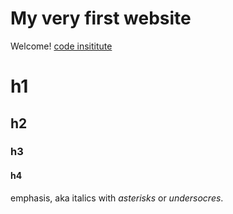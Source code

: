 # My very first website

Welcome! [ code insititute](https://codeinstitute.net)

# h1
## h2
### h3
#### h4

emphasis, aka italics with *asterisks* or _undersocres_.


